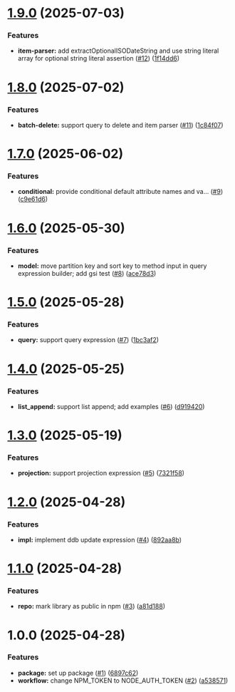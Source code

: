 # [1.9.0](https://github.com/Nan0416/ddb-utils/compare/v1.8.0...v1.9.0) (2025-07-03)


### Features

* **item-parser:** add extractOptionalISODateString and use string literal array for optional string literal assertion ([#12](https://github.com/Nan0416/ddb-utils/issues/12)) ([1f14dd6](https://github.com/Nan0416/ddb-utils/commit/1f14dd6f20957a901c4bd81096b83d6faa791bda))

# [1.8.0](https://github.com/Nan0416/ddb-utils/compare/v1.7.0...v1.8.0) (2025-07-02)


### Features

* **batch-delete:** support query to delete and item parser ([#11](https://github.com/Nan0416/ddb-utils/issues/11)) ([1c84f07](https://github.com/Nan0416/ddb-utils/commit/1c84f07ee0c616bfe6a81dba52305bac4ca085e5))

# [1.7.0](https://github.com/Nan0416/ddb-utils/compare/v1.6.0...v1.7.0) (2025-06-02)


### Features

* **conditional:** provide conditional default attribute names and va… ([#9](https://github.com/Nan0416/ddb-utils/issues/9)) ([c9e61d6](https://github.com/Nan0416/ddb-utils/commit/c9e61d6bd16ae241622b56adb1e2f3175186eb53))

# [1.6.0](https://github.com/Nan0416/ddb-utils/compare/v1.5.0...v1.6.0) (2025-05-30)


### Features

* **model:** move partition key and sort key to method input in query expression builder; add gsi test ([#8](https://github.com/Nan0416/ddb-utils/issues/8)) ([ace78d3](https://github.com/Nan0416/ddb-utils/commit/ace78d3b73d6ca03e8282aa3d6b7069028a2d6e9))

# [1.5.0](https://github.com/Nan0416/ddb-utils/compare/v1.4.0...v1.5.0) (2025-05-28)


### Features

* **query:** support query expression ([#7](https://github.com/Nan0416/ddb-utils/issues/7)) ([1bc3af2](https://github.com/Nan0416/ddb-utils/commit/1bc3af2457c0cb23b02b5b51d3536170d0225f17))

# [1.4.0](https://github.com/Nan0416/ddb-utils/compare/v1.3.0...v1.4.0) (2025-05-25)


### Features

* **list_append:** support list append; add examples ([#6](https://github.com/Nan0416/ddb-utils/issues/6)) ([d919420](https://github.com/Nan0416/ddb-utils/commit/d919420824ca89ab978df76ee9ac665699997c92))

# [1.3.0](https://github.com/Nan0416/ddb-utils/compare/v1.2.0...v1.3.0) (2025-05-19)


### Features

* **projection:** support projection expression ([#5](https://github.com/Nan0416/ddb-utils/issues/5)) ([7321f58](https://github.com/Nan0416/ddb-utils/commit/7321f58087cb9ee409e109dc60349b2a37f39277))

# [1.2.0](https://github.com/Nan0416/ddb-utils/compare/v1.1.0...v1.2.0) (2025-04-28)


### Features

* **impl:** implement ddb update expression ([#4](https://github.com/Nan0416/ddb-utils/issues/4)) ([892aa8b](https://github.com/Nan0416/ddb-utils/commit/892aa8bf1be703aababe394cab7be736bc98521b))

# [1.1.0](https://github.com/Nan0416/ddb-utils/compare/v1.0.0...v1.1.0) (2025-04-28)


### Features

* **repo:** mark library as public in npm ([#3](https://github.com/Nan0416/ddb-utils/issues/3)) ([a81d188](https://github.com/Nan0416/ddb-utils/commit/a81d188c5437c4548f8fbad82ea05aa56000b6dc))

# 1.0.0 (2025-04-28)


### Features

* **package:** set up package ([#1](https://github.com/Nan0416/ddb-utils/issues/1)) ([6897c62](https://github.com/Nan0416/ddb-utils/commit/6897c62a6e709e69778a778d634a18fec085e1e2))
* **workflow:** change NPM_TOKEN to NODE_AUTH_TOKEN ([#2](https://github.com/Nan0416/ddb-utils/issues/2)) ([a538571](https://github.com/Nan0416/ddb-utils/commit/a538571c7fc83c6e89dc8470ac1912acd55dbe8f))
